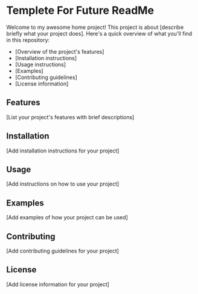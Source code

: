 # Templete For Future ReadMe

Welcome to my awesome home project! This project is about [describe briefly what your project does]. Here's a quick overview of what you'll find in this repository:

- [Overview of the project's features]
- [Installation instructions]
- [Usage instructions]
- [Examples]
- [Contributing guidelines]
- [License information]

## Features

[List your project's features with brief descriptions]

## Installation

[Add installation instructions for your project]

## Usage

[Add instructions on how to use your project]

## Examples

[Add examples of how your project can be used]

## Contributing

[Add contributing guidelines for your project]

## License

[Add license information for your project]


